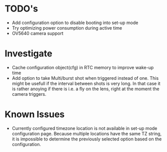 # TODO's
 - Add configuration option to disable booting into set-up mode
 - Try optimizing power consumption during active time
 - OV5640 camera support

# Investigate
 - Cache configuration object(cfg) in RTC memory to improve wake-up time
 - Add option to take Multi/burst shot when triggered instead of one. This
   might be usefull if the interval between shots is very long. In that case it
   is rather anoying if there is i.e. a fly on the lens, right at the moment
   the camera triggers.

# Known Issues
 - Currently configured timezone location is not available in set-up mode
   configuration page. Because multiple locations have the same TZ string, it
   is impossible to determine the previously selected option based on the
   configuration.
